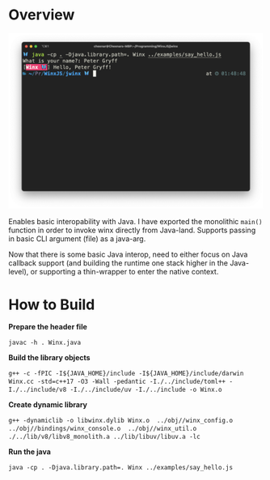 # Overview

![jni](../docs/images/jni.png)

Enables basic interopability with Java. I have exported the monolithic `main()` function in order to invoke winx directly from Java-land. Supports passing in basic CLI argument (file) as a java-arg. 

Now that there is some basic Java interop, need to either focus on Java callback support (and building the runtime one stack higher in the Java-level), or supporting a thin-wrapper to enter the native context. 

# How to Build

**Prepare the header file**

```
javac -h . Winx.java
```

**Build the library objects**

```
g++ -c -fPIC -I${JAVA_HOME}/include -I${JAVA_HOME}/include/darwin Winx.cc -std=c++17 -O3 -Wall -pedantic -I./../include/toml++ -I./../include/v8 -I./../include/uv -I./../include -o Winx.o 
```

**Create dynamic library**

```
g++ -dynamiclib -o libwinx.dylib Winx.o  ../obj//winx_config.o  ../obj//bindings/winx_console.o  ../obj//winx_util.o ./../lib/v8/libv8_monolith.a ../lib/libuv/libuv.a -lc
```

**Run the java**

```
java -cp . -Djava.library.path=. Winx ../examples/say_hello.js
```